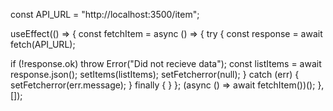 const API_URL = "http://localhost:3500/item";

useEffect(() => { const fetchItem = async () => { try { const response = await fetch(API_URL);

if (!response.ok) throw Error("Did not recieve data");
const listItems = await response.json();
setItems(listItems);
setFetcherror(null);
} catch (err) {
setFetcherror(err.message);
} finally {
}
}; (async () => await fetchItem())(); }, []);
